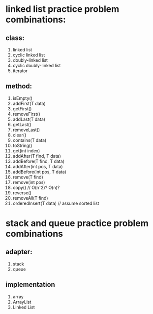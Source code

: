 # linked list practice problem combinations:

## class:
1. linked list
2. cyclic linked list
3. doubly-linked list
4. cyclic doubly-linked list
5. iterator

## method:
1. isEmpty()
2. addFirst(T data)
3. getFirst()
4. removeFirst()
5. addLast(T data)
6. getLast()
7. removeLast()
8. clear()
9. contains(T data)
10. toString()
11. get(int index)
12. addAfter(T find, T data)
13. addBefore(T find, T data)
14. addAfter(int pos, T data)
15. addBefore(int pos, T data)
16. remove(T find)
17. remove(int pos)
18. copy() // O(nˆ2)? O(n)?
19. reverse()
20. removeAll(T find)
21. orderedInsert(T data) // assume sorted list

# stack and queue practice problem combinations

## adapter:
1. stack
2. queue

## implementation
1. array
2. ArrayList
3. Linked List
